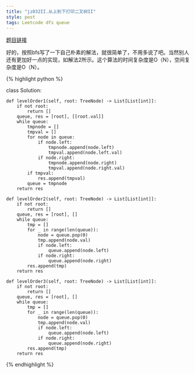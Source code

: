 ```yaml
---
title: "jz032II.从上到下打印二叉树II"
style: post
tags: Leetcode dfs queue
---
```


[题目链接](https://leetcode-cn.com/problems/cong-shang-dao-xia-da-yin-er-cha-shu-ii-lcof/)

好的，按照bfs写了一下自己朴素的解法，就很简单了，不用多说了吧。当然别人还有更加好一点的实现，如解法2所示。这个算法的时间复杂度是O（N），空间复杂度是O（N）。

{% highlight python %}

class Solution:

    def levelOrder1(self, root: TreeNode) -> List[List[int]]:
        if not root:
            return []
        queue, res = [root], [[root.val]]
        while queue:
            tmpnode = []
            tmpval = []
            for node in queue:
                if node.left:
                    tmpnode.append(node.left)
                    tmpval.append(node.left.val)
                if node.right:
                    tmpnode.append(node.right)
                    tmpval.append(node.right.val)
            if tmpval:
                res.append(tmpval)
            queue = tmpnode
        return res

    def levelOrder2(self, root: TreeNode) -> List[List[int]]:
        if not root:
            return []
        queue, res = [root], []
        while queue:
            tmp = []
            for _ in range(len(queue)):
                node = queue.pop(0)
                tmp.append(node.val)
                if node.left:
                    queue.append(node.left)
                if node.right:
                    queue.append(node.right)
            res.append(tmp)
        return res

    def levelOrder3(self, root: TreeNode) -> List[List[int]]:
        if not root:
            return []
        queue, res = [root], []
        while queue:
            tmp = []
            for _ in range(len(queue)):
                node = queue.pop(0)
                tmp.append(node.val)
                if node.left:
                    queue.append(node.left)
                if node.right:
                    queue.append(node.right)
            res.append(tmp)
        return res

{% endhighlight %}

